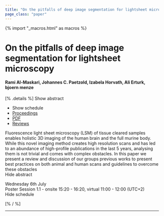 ```yaml
---
title: "On the pitfalls of deep image segmentation for lightsheet microscopy"
page_class: "paper"
---
```


{% import "_macros.html" as macros %}

# On the pitfalls of deep image segmentation for lightsheet microscopy

#### Rami Al-Maskari, Johannes C. Paetzold, Izabela Horvath, Ali Erturk, bjoern menze

[% .details %]
<a class="toggle_visibility" data-selector=".abstract" data-level="3">Show abstract</a>
- <a class="toggle_visibility" data-selector=".schedule" data-level="3">Show schedule</a>
- <a href="">Proceedings</a>
- <a href="https://openreview.net/pdf?id=3Krfu84W-Wx">PDF</a>
- <a href="https://openreview.net/forum?id=3Krfu84W-Wx">Reviews</a>

<p>
    <span class="abstract">
        Fluorescence light sheet microscopy (LSM) of tissue cleared samples enables holistic 3D imaging of the human brain and the full murine body. While this novel imaging method creates high resolution scans and has led to an abundance of high-profile publications in the last 5 years, analysing them is not trivial and comes with complex obstacles. In this paper we present a review and discussion of our groups previous works to present best practices on both animal and human scans and guidelines to overcome these obstacles
        <br>
        <span class="actions"><a class="toggle_visibility" data-level="2">Hide abstract</a></span>
    </span>
</p>

<p>
    <span class="schedule">
        Wednesday 6th July<br>Poster Session 1.1 - onsite 15:20 - 16:20, virtual 11:00 - 12:00 (UTC+2)
        <br>
        <span class="actions"><a class="toggle_visibility" data-level="2">Hide schedule</a></span>
    </span>
</p>

[% / %]


---
<!-- { macros.presentation('', '', 720, 450) } -->
